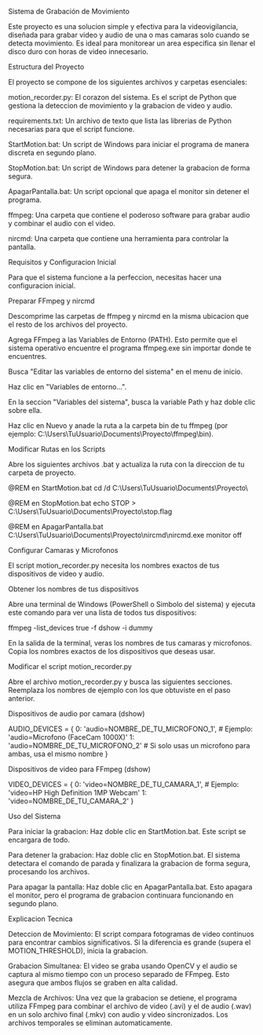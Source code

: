 Sistema de Grabación de Movimiento

Este proyecto es una solucion simple y efectiva para la videovigilancia, diseñada para grabar video y audio de una o mas camaras solo cuando se detecta movimiento. Es ideal para monitorear un area especifica sin llenar el disco duro con horas de video innecesario.

Estructura del Proyecto

El proyecto se compone de los siguientes archivos y carpetas esenciales:

motion_recorder.py: El corazon del sistema. Es el script de Python que gestiona la deteccion de movimiento y la grabacion de video y audio.

requirements.txt: Un archivo de texto que lista las librerias de Python necesarias para que el script funcione.

StartMotion.bat: Un script de Windows para iniciar el programa de manera discreta en segundo plano.

StopMotion.bat: Un script de Windows para detener la grabacion de forma segura.

ApagarPantalla.bat: Un script opcional que apaga el monitor sin detener el programa.

ffmpeg: Una carpeta que contiene el poderoso software para grabar audio y combinar el audio con el video.

nircmd: Una carpeta que contiene una herramienta para controlar la pantalla.

Requisitos y Configuracion Inicial

Para que el sistema funcione a la perfeccion, necesitas hacer una configuracion inicial.

Preparar FFmpeg y nircmd

Descomprime las carpetas de ffmpeg y nircmd en la misma ubicacion que el resto de los archivos del proyecto.

Agrega FFmpeg a las Variables de Entorno (PATH). Esto permite que el sistema operativo encuentre el programa ffmpeg.exe sin importar donde te encuentres.

Busca "Editar las variables de entorno del sistema" en el menu de inicio.

Haz clic en "Variables de entorno...".

En la seccion "Variables del sistema", busca la variable Path y haz doble clic sobre ella.

Haz clic en Nuevo y anade la ruta a la carpeta bin de tu ffmpeg (por ejemplo: C:\Users\TuUsuario\Documents\Proyecto\ffmpeg\bin).

Modificar Rutas en los Scripts

Abre los siguientes archivos .bat y actualiza la ruta con la direccion de tu carpeta de proyecto.

@REM en StartMotion.bat
cd /d C:\Users\TuUsuario\Documents\Proyecto\

@REM en StopMotion.bat
echo STOP > C:\Users\TuUsuario\Documents\Proyecto\stop.flag

@REM en ApagarPantalla.bat
C:\Users\TuUsuario\Documents\Proyecto\nircmd\nircmd.exe monitor off

Configurar Camaras y Microfonos

El script motion_recorder.py necesita los nombres exactos de tus dispositivos de video y audio.

Obtener los nombres de tus dispositivos

Abre una terminal de Windows (PowerShell o Simbolo del sistema) y ejecuta este comando para ver una lista de todos tus dispositivos:

ffmpeg -list_devices true -f dshow -i dummy

En la salida de la terminal, veras los nombres de tus camaras y microfonos. Copia los nombres exactos de los dispositivos que deseas usar.

Modificar el script motion_recorder.py

Abre el archivo motion_recorder.py y busca las siguientes secciones. Reemplaza los nombres de ejemplo con los que obtuviste en el paso anterior.

Dispositivos de audio por camara (dshow)

AUDIO_DEVICES = {
0: 'audio=NOMBRE_DE_TU_MICROFONO_1', # Ejemplo: 'audio=Microfono (FaceCam 1000X)'
1: 'audio=NOMBRE_DE_TU_MICROFONO_2' # Si solo usas un microfono para ambas, usa el mismo nombre
}

Dispositivos de video para FFmpeg (dshow)

VIDEO_DEVICES = {
0: 'video=NOMBRE_DE_TU_CAMARA_1', # Ejemplo: 'video=HP High Definition 1MP Webcam'
1: 'video=NOMBRE_DE_TU_CAMARA_2'
}

Uso del Sistema

Para iniciar la grabacion: Haz doble clic en StartMotion.bat. Este script se encargara de todo.

Para detener la grabacion: Haz doble clic en StopMotion.bat. El sistema detectara el comando de parada y finalizara la grabacion de forma segura, procesando los archivos.

Para apagar la pantalla: Haz doble clic en ApagarPantalla.bat. Esto apagara el monitor, pero el programa de grabacion continuara funcionando en segundo plano.

Explicacion Tecnica

Deteccion de Movimiento: El script compara fotogramas de video continuos para encontrar cambios significativos. Si la diferencia es grande (supera el MOTION_THRESHOLD), inicia la grabacion.

Grabacion Simultanea: El video se graba usando OpenCV y el audio se captura al mismo tiempo con un proceso separado de FFmpeg. Esto asegura que ambos flujos se graben en alta calidad.

Mezcla de Archivos: Una vez que la grabacion se detiene, el programa utiliza FFmpeg para combinar el archivo de video (.avi) y el de audio (.wav) en un solo archivo final (.mkv) con audio y video sincronizados. Los archivos temporales se eliminan automaticamente.